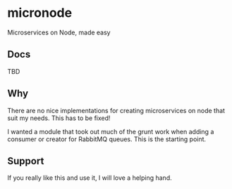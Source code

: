 # micronode

Microservices on Node, made easy

## Docs

TBD

## Why

There are no nice implementations for creating microservices on node that suit my needs. This has to be fixed!

I wanted a module that took out much of the grunt work when adding a consumer or creator for RabbitMQ queues. This is the starting point.

## Support

If you really like this and use it, I will love a helping hand.
